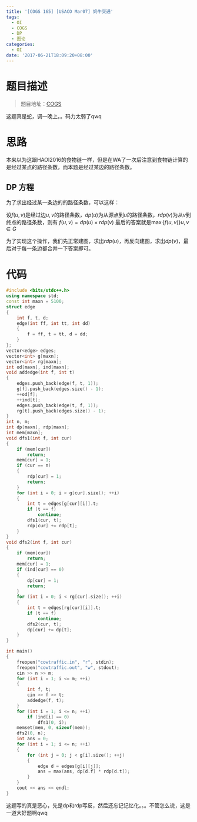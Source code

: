 ```yaml
---
title: '[COGS 165] [USACO Mar07] 奶牛交通'
tags:
  - OI
  - COGS
  - DP
  - 图论
categories:
  - OI
date: '2017-06-21T18:09:20+08:00'
---
```


# 题目描述

> 题目地址：[COGS](http://cogs.pro/cogs/problem/problem.php?pid=165)

这题真是蛇，调一晚上。。码力太弱了qwq

# 思路

本来以为这跟HAOI2016的食物链一样，但是在WA了一次后注意到食物链计算的是经过某点的路径条数，而本题是经过某边的路径条数。

## DP 方程

为了求出经过某一条边的的路径条数，可以这样：

设$f(u,v)$是经过边$u,v$的路径条数，$dp(u)$为从源点到$u$的路径条数，$rdp(v)$为从$v$到终点的路径条数，则有
$f(u,v)=dp(u)\times rdp(v)$
最后的答案就是$\max\{f(u,v)\} u,v\in G$
<!--more-->
为了实现这个操作，我们先正常建图，求出$rdp(u)$，再反向建图，求出$dp(v)$，最后对于每一条边都合并一下答案即可。

# 代码

``` cpp
#include <bits/stdc++.h>
using namespace std;
const int maxn = 5100;
struct edge
{
    int f, t, d;
    edge(int ff, int tt, int dd)
    {
        f = ff, t = tt, d = dd;
    }
};
vector<edge> edges;
vector<int> g[maxn];
vector<int> rg[maxn];
int od[maxn], ind[maxn];
void addedge(int f, int t)
{
    edges.push_back(edge(f, t, 1));
    g[f].push_back(edges.size() - 1);
    ++od[f];
    ++ind[t];
    edges.push_back(edge(t, f, 1));
    rg[t].push_back(edges.size() - 1);
}
int n, m;
int dp[maxn], rdp[maxn];
int mem[maxn];
void dfs1(int f, int cur)
{
    if (mem[cur])
        return;
    mem[cur] = 1;
    if (cur == n)
    {
        rdp[cur] = 1;
        return;
    }
    for (int i = 0; i < g[cur].size(); ++i)
    {
        int t = edges[g[cur][i]].t;
        if (t == f)
            continue;
        dfs1(cur, t);
        rdp[cur] += rdp[t];
    }
}
void dfs2(int f, int cur)
{
    if (mem[cur])
        return;
    mem[cur] = 1;
    if (ind[cur] == 0)
    {
        dp[cur] = 1;
        return;
    }
    for (int i = 0; i < rg[cur].size(); ++i)
    {
        int t = edges[rg[cur][i]].t;
        if (t == f)
            continue;
        dfs2(cur, t);
        dp[cur] += dp[t];
    }
}

int main()
{
    freopen("cowtraffic.in", "r", stdin);
    freopen("cowtraffic.out", "w", stdout);
    cin >> n >> m;
    for (int i = 1; i <= m; ++i)
    {
        int f, t;
        cin >> f >> t;
        addedge(f, t);
    }
    for (int i = 1; i <= n; ++i)
        if (ind[i] == 0)
            dfs1(0, i);
    memset(mem, 0, sizeof(mem));
    dfs2(0, n);
    int ans = 0;
    for (int i = 1; i <= n; ++i)
    {
        for (int j = 0; j < g[i].size(); ++j)
        {
            edge d = edges[g[i][j]];
            ans = max(ans, dp[d.f] * rdp[d.t]);
        }
    }
    cout << ans << endl;
}
```

这题写的真是恶心，先是dp和rdp写反，然后还忘记记忆化。。。不管怎么说，这是一道大好题啊qwq
